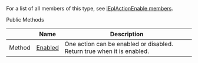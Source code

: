 For a list of all members of this type, see [IEplActionEnable members](Eplan.EplApi.AFu~Eplan.EplApi.ApplicationFramework.IEplActionEnable_members.html).

Public Methods

|  | Name | Description |
| --- | --- | --- |
| Method | [Enabled](Eplan.EplApi.AFu~Eplan.EplApi.ApplicationFramework.IEplActionEnable~Enabled.html) | One action can be enabled or disabled. Return true when it is enabled. |

